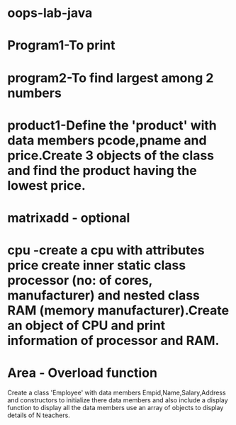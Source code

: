 # oops-lab-java
# Program1-To print     
# program2-To find largest among 2 numbers
# product1-Define the 'product' with data members pcode,pname and price.Create 3 objects of the class and find the product having the lowest price.
# matrixadd - optional 
# cpu -create a cpu with attributes price create inner static class processor (no: of cores, manufacturer) and nested class RAM (memory manufacturer).Create an object of CPU and print information of processor and RAM.
# Area - Overload function
Create a class 'Employee' with data members Empid,Name,Salary,Address and constructors to initialize there data members and also include a display function to display all the data members use an array of objects to display details of N teachers.

